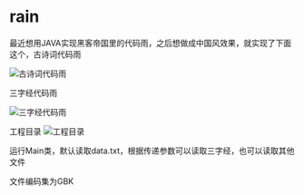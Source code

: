 # rain

最近想用JAVA实现黑客帝国里的代码雨，之后想做成中国风效果，就实现了下面这个，古诗词代码雨

![古诗词代码雨](https://github.com/malaoshi/rain/raw/master/fib9x-col6w.gif)

三字经代码雨

![三字经代码雨](https://github.com/malaoshi/rain/blob/master/gdmby-49e8p.gif)

工程目录
![工程目录](https://github.com/malaoshi/rain/blob/master/TIM%E6%88%AA%E5%9B%BE20200204205738.png)

运行Main类，默认读取data.txt，根据传递参数可以读取三字经，也可以读取其他文件

文件编码集为GBK

